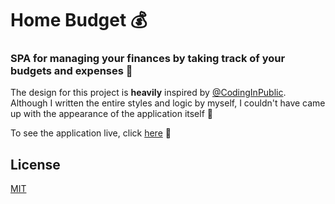 # Home Budget 💰

### SPA for managing your finances by taking track of your budgets and expenses 💸

The design for this project is **heavily** inspired by <a href="https://github.com/coding-in-public" target="_blank" rel="noreferrer">@CodingInPublic</a>. Although I written the entire styles and logic by myself, I couldn't have came up with the appearance of the application itself 🙂

To see the application live, click <a href="https://mucha-homebudget.vercel.app" target="_blank" rel="noreferrer">here</a> 🚀

## License

[MIT](https://choosealicense.com/licenses/mit/)
